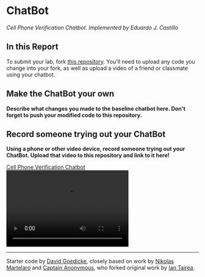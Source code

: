 # ChatBot

*Cell Phone Verification Chatbot. Implemented by Eduardo J. Castillo*

## In this Report

To submit your lab, fork [this repository](https://github.com/FAR-Lab/IDD-Fa18-Lab6). You'll need to upload any code you change into your fork, as well as upload a video of a friend or classmate using your chatbot.

## Make the ChatBot your own

**Describe what changes you made to the baseline chatbot here. Don't forget to push your modified code to this repository.**

## Record someone trying out your ChatBot

**Using a phone or other video device, record someone trying out your ChatBot. Upload that video to this repository and link to it here!**


[Cell Phone Verification Chatbot](Lab6_merged_Trim_Final.mp4)
<video src="Lab6_merged_Trim_Final.mp4" width="320" height="200" controls preload></video>

---
Starter code by [David Goedicke](mailto:da.goedicke@gmail.com), closely based on work by [Nikolas Martelaro](mailto:nmartelaro@gmail.com) and [Captain Anonymous](https://codepen.io/anon/pen/PEVYXz), who forked original work by [Ian Tairea](https://codepen.io/mrtairea/pen/yJapwv).
